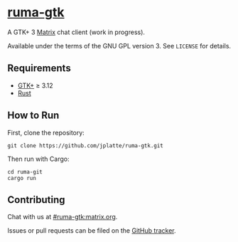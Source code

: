 # [ruma-gtk](https://github.com/jplatte/ruma-gtk)

A GTK+ 3 [Matrix](https://matrix.org) chat client (work in progress).

Available under the terms of the GNU GPL version 3. See `LICENSE` for details.

## Requirements

* [GTK+](https://www.gtk.org/download/index.php) ≥ 3.12
* [Rust](https://www.rust-lang.org/en-US/install.html)

## How to Run

First, clone the repository:

```
git clone https://github.com/jplatte/ruma-gtk.git
```

Then run with Cargo:

```
cd ruma-git
cargo run
```

## Contributing

Chat with us at [#ruma-gtk:matrix.org](https://matrix.to/#/#ruma-gtk:matrix.org).

Issues or pull requests can be filed on the [GitHub tracker](https://github.com/jplatte/ruma-gtk/issues).

